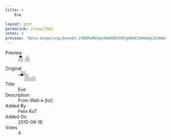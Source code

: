 ```yaml
---
title: >
    Eve

layout: post
permalink: /view/2382
votes: 4
preview: "data:image/png;base64,iVBORw0KGgoAAAANSUhEUgAAACUAAAAgCAIAAAAaMSbnAAAABnRSTlMA/wD/AP5AXyvrAAAAi0lEQVRIie2WXwqAIAyHt+hE6Zk8VGdyHan1EEEtFwvMh9z3IDKVj59/QGRe4YBogRIhTMW6wLJ8FGMxRlHJOVtkRoZnmVas4wOAkDgkvvdrIfeTZiz2ayHzfc0lX92rUaR1PnybSbxF7c1ptM7nPve5ryMfEQHA3mpY5hjB8/+lAb8/P/e5z33d+Da8iSsI4uRwBQAAAABJRU5ErkJggg=="
---
```

<dl class="side-by-side">
<dt>Preview</dt>
<dd>
    <img class="preview" src="data:image/png;base64,iVBORw0KGgoAAAANSUhEUgAAACUAAAAgCAIAAAAaMSbnAAAABnRSTlMA/wD/AP5AXyvrAAAAi0lEQVRIie2WXwqAIAyHt+hE6Zk8VGdyHan1EEEtFwvMh9z3IDKVj59/QGRe4YBogRIhTMW6wLJ8FGMxRlHJOVtkRoZnmVas4wOAkDgkvvdrIfeTZiz2ayHzfc0lX92rUaR1PnybSbxF7c1ptM7nPve5ryMfEQHA3mpY5hjB8/+lAb8/P/e5z33d+Da8iSsI4uRwBQAAAABJRU5ErkJggg==">
</dd>
<dt>Original</dt>
<dd>
    <img class="preview" src="data:image/png;base64,iVBORw0KGgoAAAANSUhEUgAAAEAAAAAgCAYAAACinX6EAAAAhElEQVR42u3XwQnAIAyF4ezUnbpTdspOFgotHiwtaA8v+YUgHgTzoVHNXlpEtJkw9QYAAAAAAAAAiQFmE5QH+rjIYZQAeEp+FYIEwLa3M66k+zE7AIACRbD8LZAaQO3hNJrj7ndfEiDVkQKgOoB8kQUAAAAAAAAAAAAAAIB/ov/6rgA4AFbGunqkjS3xAAAAAElFTkSuQmCC">
</dd>
<dt>Title</dt>
<dd>Eve</dd>
<dt>Description</dt>
<dd>From Wall-e [lol]</dd>
<dt>Added By</dt>
<dd>Felix KoT</dd>
<dt>Added On</dt>
<dd>2010-09-16</dd>
<dt>Votes</dt>
<dd>4</dd>
</dl>
